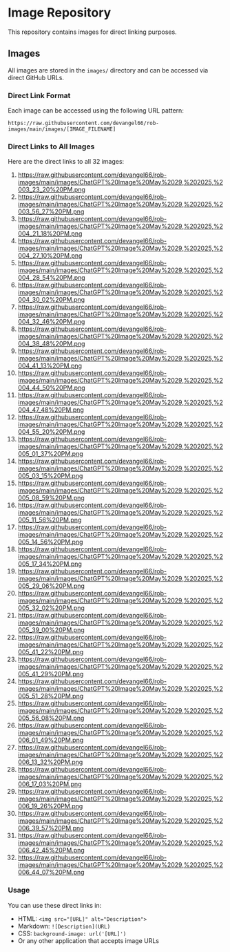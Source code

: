 # Image Repository

This repository contains images for direct linking purposes.

## Images

All images are stored in the `images/` directory and can be accessed via direct GitHub URLs.

### Direct Link Format

Each image can be accessed using the following URL pattern:
```
https://raw.githubusercontent.com/devangel66/rob-images/main/images/[IMAGE_FILENAME]
```

### Direct Links to All Images

Here are the direct links to all 32 images:

1. https://raw.githubusercontent.com/devangel66/rob-images/main/images/ChatGPT%20Image%20May%2029,%202025,%2003_23_20%20PM.png
2. https://raw.githubusercontent.com/devangel66/rob-images/main/images/ChatGPT%20Image%20May%2029,%202025,%2003_56_27%20PM.png
3. https://raw.githubusercontent.com/devangel66/rob-images/main/images/ChatGPT%20Image%20May%2029,%202025,%2004_21_18%20PM.png
4. https://raw.githubusercontent.com/devangel66/rob-images/main/images/ChatGPT%20Image%20May%2029,%202025,%2004_27_10%20PM.png
5. https://raw.githubusercontent.com/devangel66/rob-images/main/images/ChatGPT%20Image%20May%2029,%202025,%2004_28_54%20PM.png
6. https://raw.githubusercontent.com/devangel66/rob-images/main/images/ChatGPT%20Image%20May%2029,%202025,%2004_30_02%20PM.png
7. https://raw.githubusercontent.com/devangel66/rob-images/main/images/ChatGPT%20Image%20May%2029,%202025,%2004_32_46%20PM.png
8. https://raw.githubusercontent.com/devangel66/rob-images/main/images/ChatGPT%20Image%20May%2029,%202025,%2004_38_48%20PM.png
9. https://raw.githubusercontent.com/devangel66/rob-images/main/images/ChatGPT%20Image%20May%2029,%202025,%2004_41_13%20PM.png
10. https://raw.githubusercontent.com/devangel66/rob-images/main/images/ChatGPT%20Image%20May%2029,%202025,%2004_44_50%20PM.png
11. https://raw.githubusercontent.com/devangel66/rob-images/main/images/ChatGPT%20Image%20May%2029,%202025,%2004_47_48%20PM.png
12. https://raw.githubusercontent.com/devangel66/rob-images/main/images/ChatGPT%20Image%20May%2029,%202025,%2004_55_20%20PM.png
13. https://raw.githubusercontent.com/devangel66/rob-images/main/images/ChatGPT%20Image%20May%2029,%202025,%2005_01_37%20PM.png
14. https://raw.githubusercontent.com/devangel66/rob-images/main/images/ChatGPT%20Image%20May%2029,%202025,%2005_03_15%20PM.png
15. https://raw.githubusercontent.com/devangel66/rob-images/main/images/ChatGPT%20Image%20May%2029,%202025,%2005_08_59%20PM.png
16. https://raw.githubusercontent.com/devangel66/rob-images/main/images/ChatGPT%20Image%20May%2029,%202025,%2005_11_56%20PM.png
17. https://raw.githubusercontent.com/devangel66/rob-images/main/images/ChatGPT%20Image%20May%2029,%202025,%2005_14_56%20PM.png
18. https://raw.githubusercontent.com/devangel66/rob-images/main/images/ChatGPT%20Image%20May%2029,%202025,%2005_17_34%20PM.png
19. https://raw.githubusercontent.com/devangel66/rob-images/main/images/ChatGPT%20Image%20May%2029,%202025,%2005_29_06%20PM.png
20. https://raw.githubusercontent.com/devangel66/rob-images/main/images/ChatGPT%20Image%20May%2029,%202025,%2005_32_02%20PM.png
21. https://raw.githubusercontent.com/devangel66/rob-images/main/images/ChatGPT%20Image%20May%2029,%202025,%2005_39_00%20PM.png
22. https://raw.githubusercontent.com/devangel66/rob-images/main/images/ChatGPT%20Image%20May%2029,%202025,%2005_41_22%20PM.png
23. https://raw.githubusercontent.com/devangel66/rob-images/main/images/ChatGPT%20Image%20May%2029,%202025,%2005_41_29%20PM.png
24. https://raw.githubusercontent.com/devangel66/rob-images/main/images/ChatGPT%20Image%20May%2029,%202025,%2005_51_28%20PM.png
25. https://raw.githubusercontent.com/devangel66/rob-images/main/images/ChatGPT%20Image%20May%2029,%202025,%2005_56_08%20PM.png
26. https://raw.githubusercontent.com/devangel66/rob-images/main/images/ChatGPT%20Image%20May%2029,%202025,%2006_01_49%20PM.png
27. https://raw.githubusercontent.com/devangel66/rob-images/main/images/ChatGPT%20Image%20May%2029,%202025,%2006_13_32%20PM.png
28. https://raw.githubusercontent.com/devangel66/rob-images/main/images/ChatGPT%20Image%20May%2029,%202025,%2006_17_03%20PM.png
29. https://raw.githubusercontent.com/devangel66/rob-images/main/images/ChatGPT%20Image%20May%2029,%202025,%2006_19_26%20PM.png
30. https://raw.githubusercontent.com/devangel66/rob-images/main/images/ChatGPT%20Image%20May%2029,%202025,%2006_39_57%20PM.png
31. https://raw.githubusercontent.com/devangel66/rob-images/main/images/ChatGPT%20Image%20May%2029,%202025,%2006_42_45%20PM.png
32. https://raw.githubusercontent.com/devangel66/rob-images/main/images/ChatGPT%20Image%20May%2029,%202025,%2006_44_07%20PM.png

### Usage

You can use these direct links in:
- HTML: `<img src="[URL]" alt="Description">`
- Markdown: `![Description](URL)`
- CSS: `background-image: url('[URL]')`
- Or any other application that accepts image URLs
